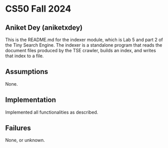 # CS50 Fall 2024
## Aniket Dey (aniketxdey)

This is the README.md for the indexer module, which is Lab 5 and part 2 of the Tiny Search Engine. The indexer is a standalone program that reads the document files produced by the TSE crawler, builds an index, and writes that index to a file.

## Assumptions
None.

## Implementation
Implemented all functionalities as described.

## Failures
None, or unknown.